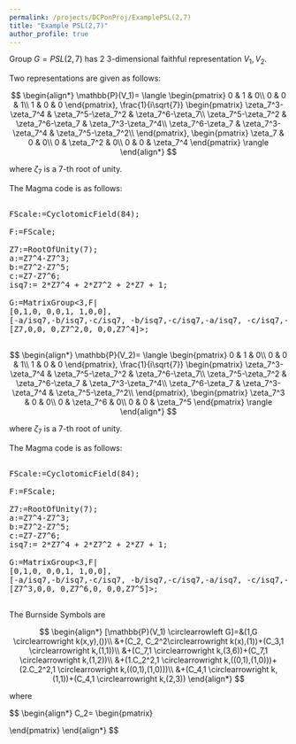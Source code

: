 ```yaml
---
permalink: /projects/DCPonProj/ExamplePSL(2,7)
title: "Example PSL(2,7)"
author_profile: true
---
```


Group $G=PSL(2,7)$ has 2 3-dimensional faithful representation $V_1,V_2$.

Two representations are given as follows:

$$
\begin{align*}
\mathbb{P}(V_1)=
\langle
\begin{pmatrix}
0 & 1 & 0\\
0 & 0 & 1\\
1 & 0 & 0
\end{pmatrix},
\frac{1}{i\sqrt{7}}
\begin{pmatrix}
\zeta_7^3-\zeta_7^4 & \zeta_7^5-\zeta_7^2 & \zeta_7^6-\zeta_7\\
\zeta_7^5-\zeta_7^2 & \zeta_7^6-\zeta_7 & \zeta_7^3-\zeta_7^4\\
\zeta_7^6-\zeta_7 & \zeta_7^3-\zeta_7^4 & \zeta_7^5-\zeta_7^2\\
\end{pmatrix},
\begin{pmatrix}
\zeta_7 & 0 & 0\\
0 & \zeta_7^2 & 0\\
0 & 0 & \zeta_7^4
\end{pmatrix}
\rangle
\end{align*}
$$

where $\zeta_7$ is a 7-th root of unity.

The Magma code is as follows:
<pre>

FScale:=CyclotomicField(84);

F:=FScale;

Z7:=RootOfUnity(7);
a:=Z7^4-Z7^3;
b:=Z7^2-Z7^5;
c:=Z7-Z7^6;
isq7:= 2*Z7^4 + 2*Z7^2 + 2*Z7 + 1;

G:=MatrixGroup<3,F|
[0,1,0, 0,0,1, 1,0,0],
[-a/isq7,-b/isq7,-c/isq7, -b/isq7,-c/isq7,-a/isq7, -c/isq7,-a/isq7,-b/isq7],
[Z7,0,0, 0,Z7^2,0, 0,0,Z7^4]>;

</pre>

$$
\begin{align*}
\mathbb{P}(V_2)=
\langle
\begin{pmatrix}
0 & 1 & 0\\
0 & 0 & 1\\
1 & 0 & 0
\end{pmatrix},
\frac{1}{i\sqrt{7}}
\begin{pmatrix}
\zeta_7^3-\zeta_7^4 & \zeta_7^5-\zeta_7^2 & \zeta_7^6-\zeta_7\\
\zeta_7^5-\zeta_7^2 & \zeta_7^6-\zeta_7 & \zeta_7^3-\zeta_7^4\\
\zeta_7^6-\zeta_7 & \zeta_7^3-\zeta_7^4 & \zeta_7^5-\zeta_7^2\\
\end{pmatrix},
\begin{pmatrix}
\zeta_7^3 & 0 & 0\\
0 & \zeta_7^6 & 0\\
0 & 0 & \zeta_7^5
\end{pmatrix}
\rangle
\end{align*}
$$

where $\zeta_7$ is a 7-th root of unity.

The Magma code is as follows:
<pre>

FScale:=CyclotomicField(84);

F:=FScale;

Z7:=RootOfUnity(7);
a:=Z7^4-Z7^3;
b:=Z7^2-Z7^5;
c:=Z7-Z7^6;
isq7:= 2*Z7^4 + 2*Z7^2 + 2*Z7 + 1;

G:=MatrixGroup<3,F|
[0,1,0, 0,0,1, 1,0,0],
[-a/isq7,-b/isq7,-c/isq7, -b/isq7,-c/isq7,-a/isq7, -c/isq7,-a/isq7,-b/isq7],
[Z7^3,0,0, 0,Z7^6,0, 0,0,Z7^5]>;

</pre>


The Burnside Symbols are

$$
\begin{align*}
[\mathbb{P}(V_1) \circlearrowleft G]=&(1,G \circlearrowright k(x,y),())\\
&+(C_2, C_2^2\circlearrowright k(x),(1))+(C_3,1 \circlearrowright k,(1,1))\\
&+(C_7,1 \circlearrowright k,(3,6))+(C_7,1 \circlearrowright k,(1,2))\\
&+(1.C_2^2,1 \circlearrowright k,((0,1),(1,0)))+(2.C_2^2,1 \circlearrowright k,((0,1),(1,0)))\\
&+(C_4,1 \circlearrowright k,(1,1))+(C_4,1 \circlearrowright k,(2,3))
\end{align*}
$$

where

$$
\begin{align*}
C_2=
\begin{pmatrix}

\end{pmatrix}
\end{align*}
$$